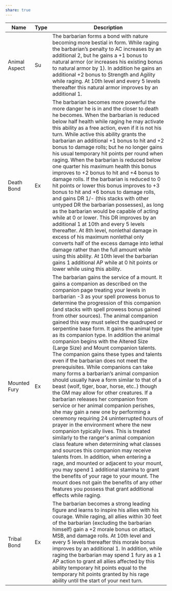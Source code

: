 ```yaml
---
share: true
---
```

| Name          | Type | Description                                                                                                                                                                                                                                                                                                                                                                                                                                                                                                                                                                                                                                                                                                                                                                                                                                                                                                                                                                                                                                                                                                                                                                                                                                                                                                                                                                                                                                                                                                                                |
| ------------- | ---- | ------------------------------------------------------------------------------------------------------------------------------------------------------------------------------------------------------------------------------------------------------------------------------------------------------------------------------------------------------------------------------------------------------------------------------------------------------------------------------------------------------------------------------------------------------------------------------------------------------------------------------------------------------------------------------------------------------------------------------------------------------------------------------------------------------------------------------------------------------------------------------------------------------------------------------------------------------------------------------------------------------------------------------------------------------------------------------------------------------------------------------------------------------------------------------------------------------------------------------------------------------------------------------------------------------------------------------------------------------------------------------------------------------------------------------------------------------------------------------------------------------------------------------------------ |
| Animal Aspect | Su   | The barbarian forms a bond with nature becoming more bestial in form. While raging the barbarian’s penalty to AC increases by an additional 2, but he gains a +1 bonus to natural armor (or increases his existing bonus to natural armor by 1). In addition he gains an additional +2 bonus to Strength and Agility while raging. At 10th level and every 5 levels thereafter this natural armor improves by an additional 1.                                                                                                                                                                                                                                                                                                                                                                                                                                                                                                                                                                                                                                                                                                                                                                                                                                                                                                                                                                                                                                                                                                             |
| Death Bond    | Ex   | The barbarian becomes more powerful the more danger he is in and the closer to death he becomes. When the barbarian is reduced below half health while raging he may activate this ability as a free action, even if it is not his turn. While active this ability grants the barbarian an additional +1 bonus to hit and +2 bonus to damage rolls; but he no longer gains his usual temporary hit points per round when raging. When the barbarian is reduced below one quarter his maximum health this bonus improves to +2 bonus to hit and +4 bonus to damage rolls. If the barbarian is reduced to 0 hit points or lower this bonus improves to +3 bonus to hit and +6 bonus to damage rolls, and gains DR 1/- (this stacks with other untyped DR the barbarian possesses), as long as the barbarian would be capable of acting while at 0 or lower. This DR improves by an additional 1 at 10th and every 5 levels thereafter. At 8th level, nonlethal damage in excess of his maximum nonlethal only converts half of the excess damage into lethal damage rather than the full amount while using this ability. At 10th level the barbarian gains 1 additional AP while at 0 hit points or lower while using this ability.                                                                                                                                                                                                                                                                                                         |
| Mounted Fury  | Ex   | The barbarian gains the service of a mount. It gains a companion as described on the companion page treating your levels in barbarian -3 as your spell prowess bonus to determine the progression of this companion (and stacks with spell prowess bonus gained from other sources). The animal companion gained this way must select the quadruped or serpentine base form. It gains the animal type as its companion type. In addition the animal companion begins with the Altered Size (Large Size) and Mount companion talents. The companion gains these types and talents even if the barbarian does not meet the prerequisites. While companions can take many forms a barbarian’s animal companion should usually have a form similar to that of a beast (wolf, tiger, boar, horse, etc..) though the GM may allow for other creatures. If a barbarian releases her companion from service or her animal companion perishes, she may gain a new one by performing a ceremony requiring 24 uninterrupted hours of prayer in the environment where the new companion typically lives. This is treated similarly to the ranger's animal companion class feature when determining what classes and sources this companion may receive talents from. In addition, when entering a rage, and mounted or adjacent to your mount, you may spend 1 additional stamina to grant the benefits of your rage to your mount. The mount does not gain the benefits of any other features you possess that grant additional effects while raging. |
| Tribal Bond   | Ex   | The barbarian becomes a strong leading figure and learns to inspire his allies with his courage. While raging, all allies within 30 feet of the barbarian (excluding the barbarian himself) gain a +2 morale bonus on attack, MSB, and damage rolls. At 10th level and every 5 levels thereafter this morale bonus improves by an additional 1. In addition, while raging the barbarian may spend 1 fury as a 1 AP action to grant all allies affected by this ability temporary hit points equal to the temporary hit points granted by his rage ability until the start of your next turn.                                                                                                                                                                                                                                                                                                                                                                                                                                                                                                                                                                                                                                                                                                                                                                                                                                                                                                                                               |


